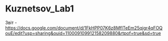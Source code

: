 # Kuznetsov_Lab1
Звіт - https://docs.google.com/document/d/1FkHPP07K6z8MfITeEm25qjgr4qFOQouE/edit?usp=sharing&ouid=110009109912158209880&rtpof=true&sd=true
